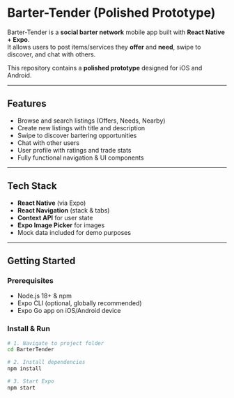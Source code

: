 # Barter-Tender (Polished Prototype)

Barter-Tender is a **social barter network** mobile app built with **React Native + Expo**.  
It allows users to post items/services they **offer** and **need**, swipe to discover, and chat with others.

This repository contains a **polished prototype** designed for iOS and Android.

---

## Features
- Browse and search listings (Offers, Needs, Nearby)
- Create new listings with title and description
- Swipe to discover bartering opportunities
- Chat with other users
- User profile with ratings and trade stats
- Fully functional navigation & UI components

---

## Tech Stack
- **React Native** (via Expo)
- **React Navigation** (stack & tabs)
- **Context API** for user state
- **Expo Image Picker** for images
- Mock data included for demo purposes

---

## Getting Started

### Prerequisites
- Node.js 18+ & npm
- Expo CLI (optional, globally recommended)
- Expo Go app on iOS/Android device

### Install & Run
```bash
# 1. Navigate to project folder
cd BarterTender

# 2. Install dependencies
npm install

# 3. Start Expo
npm start
